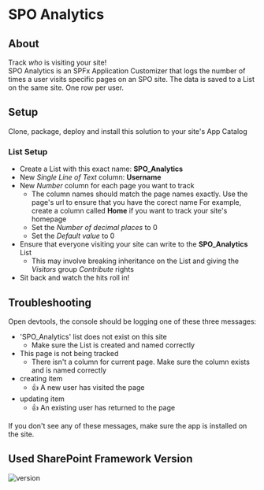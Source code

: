 # SPO Analytics 
## About 
Track _who_ is visiting your site!  
SPO Analytics is an SPFx Application Customizer that logs the number of times a user visits specific pages on an SPO site. The data is saved to a List on the same site. One row per user.
## Setup 
Clone, package, deploy and install this solution to your site's App Catalog
### List Setup
- Create a List with this exact name: **SPO_Analytics**
- New _Single Line of Text_ column: **Username**
- New _Number_ column for each page you want to track
  - The column names should match the page names exactly. Use the page's url to ensure that you have the corect name
    For example, create a column called **Home** if you want to track your site's homepage
  - Set the _Number of decimal places_ to 0
  - Set the _Default value_ to 0
- Ensure that everyone visiting your site can write to the **SPO_Analytics** List
  - This may involve breaking inheritance on the List and giving the _Visitors_ group _Contribute_ rights
- Sit back and watch the hits roll in!
## Troubleshooting
Open devtools, the console should be logging one of these three messages:
- 'SPO_Analytics' list does not exist on this site
  - Make sure the List is created and named correctly
- This page is not being tracked
  - There isn't a column for current page. Make sure the column exists and is named correctly
- creating item
  - :thumbsup: A new user has visited the page
- updating item
  - :thumbsup: An existing user has returned to the page
  
If you don't see any of these messages, make sure the app is installed on the site.
## Used SharePoint Framework Version

![version](https://img.shields.io/badge/version-1.17.4-green.svg)
